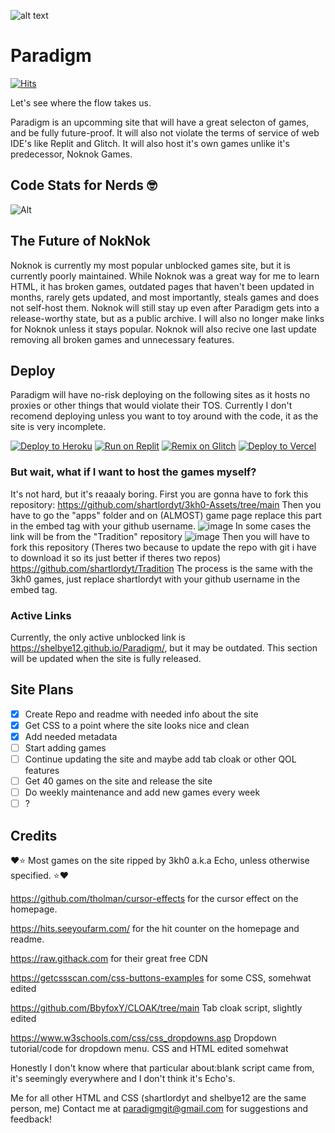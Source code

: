 
![alt text](https://github.com/shartlordyt/Paradigm/blob/main/coologo.png?raw=true)

# Paradigm 

[![Hits](https://hits.seeyoufarm.com/api/count/incr/badge.svg?url=https%3A%2F%2Fgithub.com%2Fshartlordyt%2FParadigm&count_bg=%233D81C8&title_bg=%23555555&icon=jsdelivr.svg&icon_color=%23E7E7E7&title=Daily+Visits+%7C+All+Time+Visits&edge_flat=false)](https://hits.seeyoufarm.com)  

Let's see where the flow takes us.

Paradigm is an upcomming site that will have a great selecton of games, and be fully future-proof. It will also not violate the terms of service of web IDE's like Replit and Glitch.  It will also host it's own games unlike it's predecessor, Noknok Games.

## Code Stats for Nerds 🤓

![Alt](https://repobeats.axiom.co/api/embed/890300ff38f51b7c272e4fe1e4aea393b6f43fbd.svg "Repobeats analytics image")


## The Future of NokNok

Noknok is currently my most popular unblocked games site, but it is currently poorly maintained. While Noknok was a great way for me to learn HTML, it has broken games, outdated pages that haven't been updated in months, rarely gets updated, and most importantly, steals games and does not self-host them. Noknok will still stay up even after Paradigm gets into a release-worthy state, but as a public archive. I will also no longer make links for Noknok unless it stays popular. Noknok will also recive one last update removing all broken games and unnecessary features. 

## Deploy 

Paradigm will have no-risk deploying on the following sites as it hosts no proxies or other things that would violate their TOS. Currently I don't recomend deploying unless you want to toy around with the code,  it as the site is very incomplete.

<a target="_blank" href="https://heroku.com/deploy/?template=https://github.com/shartlordyt/Paradigm"><img alt="Deploy to Heroku" src="https://binbashbanana.github.io/deploy-buttons/buttons/official/heroku.svg"></a>
<a target="_blank" href="https://replit.com/github/shartlordyt/Paradigm"><img alt="Run on Replit" src="https://binbashbanana.github.io/deploy-buttons/buttons/official/replit.svg"></a>
<a target="_blank" href="https://glitch.com/edit/#!/import/github/shartlordyt/Paradigm"><img alt="Remix on Glitch" src="https://binbashbanana.github.io/deploy-buttons/buttons/official/glitch.svg"></a>
<a target="_blank" href="https://vercel.com/new/clone?repository-url=https://github.com/shartlordyt/Paradigm"><img alt="Deploy to Vercel" src="https://binbashbanana.github.io/deploy-buttons/buttons/official/vercel.svg"></a>

### But wait, what if I want to host the games myself?

It's not hard, but it's reaaaly boring. First you are gonna have to fork this repository: https://github.com/shartlordyt/3kh0-Assets/tree/main
Then you have to go the "apps" folder and on (ALMOST) game page replace this part in the embed tag with your github username. ![image](https://github.com/shartlordyt/Paradigm/assets/115052495/e0a00ba4-b0d4-433f-a0d4-f66f9201aab4) 
In some cases the link will be from the "Tradition" repository ![image](https://github.com/shartlordyt/Paradigm/assets/115052495/8b6f6e2c-937f-4ad6-80b4-fa382f116894)
Then you will have to fork this repository (Theres two because to update the repo with git i have to download it so its just better if theres two repos) https://github.com/shartlordyt/Tradition
The process is the same with the 3kh0 games, just replace shartlordyt with your github username in the embed tag. 


### Active Links

Currently, the only active unblocked link is https://shelbye12.github.io/Paradigm/, but it may be outdated. This section will be updated when the site is fully released.
 
## Site Plans

- [x] Create Repo and readme with needed info about the site
- [x] Get CSS to a point where the site looks nice and clean
- [x] Add needed metadata
- [ ] Start adding games
- [ ] Continue updating the site and maybe add tab cloak or other QOL features
- [ ] Get 40 games on the site and release the site
- [ ] Do weekly maintenance and add new games every week
- [ ] ?

## Credits
❤⭐ Most games on the site ripped by 3kh0 a.k.a Echo, unless otherwise specified. ⭐❤

https://github.com/tholman/cursor-effects for the cursor effect on the homepage.

https://hits.seeyoufarm.com/ for the hit counter on the homepage and readme.

https://raw.githack.com for their great free CDN

https://getcssscan.com/css-buttons-examples for some CSS, somehwat edited

https://github.com/BbyfoxY/CLOAK/tree/main Tab cloak script, slightly edited

https://www.w3schools.com/css/css_dropdowns.asp Dropdown tutorial/code for dropdown menu. CSS and HTML edited somehwat

Honestly I don't know where that particular about:blank script came from, it's seemingly everywhere and I don't think it's Echo's.


Me for all other HTML and CSS (shartlordyt and shelbye12 are the same person, me)
Contact me at paradigmgit@gmail.com for suggestions and feedback!
## 






